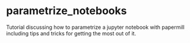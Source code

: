 # parametrize_notebooks
 Tutorial discussing how to parametrize a jupyter notebook with papermill including tips and tricks for getting the most out of it.

